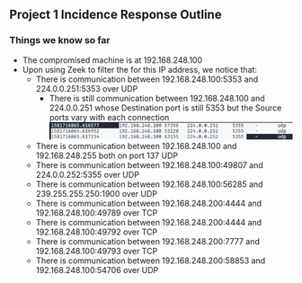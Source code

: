 ## Project 1 Incidence Response Outline
### Things we know so far
- The compromised machine is at 192.168.248.100
- Upon using Zeek to filter the for this IP address, we notice that:
    - There is communication between 192.168.248.100:5353 and 224.0.0.251:5353 over UDP
        - There is still communication between 192.168.248.100 and 224.0.0.251 whose Destination port is still 5353 but the Source ports vary with each connection ![](image.png)
    - There is communication between 192.168.248.100 and 192.168.248.255 both on port 137 UDP
    - There is communication between 192.168.248.100:49807 and 224.0.0.252:5355 over UDP
    - There is communication between 192.168.248.100:56285 and 239.255.255.250:1900 over UDP
    - There is communication between 192.168.248.200:4444 and 192.168.248.100:49789 over TCP
    - There is communication between 192.168.248.200:4444 and 192.168.248.100:49792 over TCP
    - There is communication between 192.168.248.200:7777 and 192.168.248.100:49793 over TCP
    - There is communication between 192.168.248.200:58853 and 192.168.248.100:54706 over UDP